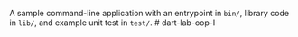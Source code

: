 A sample command-line application with an entrypoint in `bin/`, library code
in `lib/`, and example unit test in `test/`.
#   d a r t - l a b - o o p - I  
 